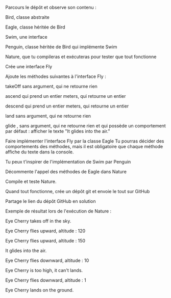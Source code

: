 Parcours le dépôt et observe son contenu :

Bird, classe abstraite

Eagle, classe héritée de Bird

Swim, une interface

Penguin, classe héritée de Bird qui implémente Swim

Nature, que tu compileras et exécuteras pour tester que tout fonctionne 

Crée une interface Fly

Ajoute les méthodes suivantes à l'interface Fly :

takeOff
 sans argument, qui ne retourne rien
 
ascend
 qui prend un entier meters, qui retourne un entier
 
descend
 qui prend un entier meters, qui retourne un entier
 
land
 sans argument, qui ne retourne rien
 
glide
, sans argument, qui ne retourne rien et qui possède un 
comportement par défaut : afficher le texte "It glides into the air."

Faire implémenter l'interface Fly par la classe Eagle
Tu pourras décider des comportements des méthodes, mais 
il est obligatoire que chaque méthode affiche du texte dans la console.

Tu peux t'inspirer de l'implémentation de Swim par Penguin

Décommente l'appel des méthodes de Eagle dans Nature

Compile et teste Nature. 

Quand tout fonctionne, crée un dépôt git et envoie le tout sur GitHub

Partage le lien du dépôt GitHub en solution

Exemple de résultat lors de l'exécution de Nature :

 Eye Cherry takes off in the sky.
 
 Eye Cherry flies upward, altitude : 120
 
 Eye Cherry flies upward, altitude : 150
 
 It glides into the air.
 
 Eye Cherry flies downward, altitude : 10
 
 Eye Cherry is too high, it can't lands.
 
 Eye Cherry flies downward, altitude : 1
 
 Eye Cherry lands on the ground.
 